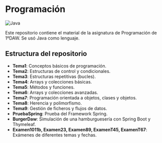 # Programación

![Java](https://img.shields.io/badge/Java-17-blue?logo=openjdk&logoColor=white)

Este repositorio contiene el material de la asignatura de Programación de 1ºDAW. Se usó Java como lenguaje.

## Estructura del repositorio

- **Tema1**: Conceptos básicos de programación.
- **Tema2**: Estructuras de control y condicionales.
- **Tema3**: Estructuras repetitivas (bucles).
- **Tema4**: Arrays y colecciones básicas.
- **Tema5**: Métodos y funciones.
- **Tema6**: Arrays y colecciones avanzadas.
- **Tema7**: Programación orientada a objetos, clases y objetos.
- **Tema8**: Herencia y polimorfismo.
- **Tema9**: Gestión de ficheros y flujos de datos.
- **PruebaSpring**: Prueba del Framework Spring.
- **BurgerDaw**: Simulación de una hamburguesería con Spring Boot y Thymeleaf.
- **Examen1011b, Examen23, Examen89, ExamenT45, ExamenT67**: Exámenes de diferentes temas y fechas.
